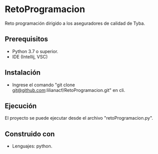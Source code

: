 # RetoProgramacion
Reto programación dirigido a los aseguradores de calidad de Tyba.

## Prerequisitos

- Python 3.7 o superior.
- IDE (Intellij, VSC)

## Instalación 

- Ingrese el comando "git clone git@github.com:lilianacf/RetoProgramacion.git" en cli.

## Ejecución 

El proyecto se puede ejecutar desde el archivo "retoProgramacion.py".

## Construido con 

- Lenguajes: python.